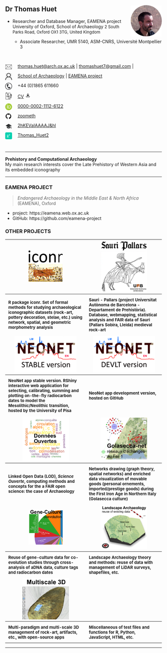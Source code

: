 ## Dr Thomas Huet <img src="img/id-r.png" align="right" width="100" height="100"/>

- Researcher and Database Manager, EAMENA project
University of Oxford, School of Archaeology
<font size="2">2 South Parks Road, Oxford OX1 3TG, United Kingdom</font>

	- Associate Researcher, UMR 5140, ASM-CNRS, Université Montpellier 3

<br>

<img align="left" width="22" height="22" src="img/gmail.png">  thomas.huet@arch.ox.ac.uk | thomashuet7@gmail.com |  

<img align="left" width="22" height="22" src="img/webpro.png">  [School of Archaeology](https://archit.web.ox.ac.uk/people/dr-thomas-huet) | [EAMENA project](https://eamena.web.ox.ac.uk/user)

<img align="left" width="22" height="22" src="img/phone.png">  +44 (0)1865 611660

<img align="left" width="22" height="22" src="img/cv.png" alt=" ">  [CV](https://github.com/zoometh/thomashuet/blob/main/cv/cv_english.pdf)         <a href="https://github.com/zoometh/thomashuet.github.io/raw/main/cv/cv_english.pdf" target="_blank"><img src="img/download.png" width="18" height="18" /></a>  

<img align="left" width="22" height="22" src="img/orcid.png" alt=" ">  [0000-0002-1112-6122](https://orcid.org/0000-0002-1112-6122)

<img align="left" width="22" height="22" src="img/github.png" alt=" ">  [zoometh](https://github.com/zoometh)

<img align="left" width="22" height="22" src="img/gscholar.png" alt=" ">  [2hKEVaIAAAAJ&hl](https://scholar.google.fr/citations?user=2hKEVaIAAAAJ&hl=en&oi=sra)

<img align="left" width="22" height="22" src="img/rgate.png" alt=" ">  [Thomas_Huet2](https://www.researchgate.net/profile/Thomas_Huet2)  
  
<br>

---

<p><b> Prehistory and Computational Archaeology </b></span><br> My main research interests cover the Late Prehistory of Western Asia and its embedded iconography </p> 

---

### EAMENA PROJECT
> *Endangered Archaeology in the Middle East & North Africa* (EAMENA), Oxford

<ul>
  <li>project: https://eamena.web.ox.ac.uk</li>
  <li>GitHub: https://github.com/eamena-project </li>
</ul>

### OTHER PROJECTS

<font size="2" align="left">
<table style="width:100%">
	<tr align="center">
		<td>
			<a href="https://github.com/zoometh/iconr/#readme" target="_blank">
				<img src="img/prj_iconr.png" width='110px' />
			</a>
		</td><td>
			<a href="https://zoometh.github.io/Sauri" target="_blank">
				<img src="img/prj_sauri.png" width='150px' />
			</a>
		</td>
	</tr><tr>
			  <th style="padding:10px">R package iconr. Set of formal methods for studying archaeological iconographic datasets (rock-art, pottery decoration, stelae, etc.) using network, spatial, and geometric morphometry analysis</th>
			  <th style="padding:10px">  Sauri - Pallars (project Universitat Autònoma de Barcelona - Departament de Prehistòria). Database, webmapping, statistical analysis and FAIR data of Sauri (Pallars Sobira, Lleida) medieval rock-art</th>
	</tr><tr align="center">
		<td>
			<a href="http://shinyserver.cfs.unipi.it:3838/C14/" target="_blank">
				<img src="img/prj_neonet_stable.png" width='200px' />
			</a>
		</td><td>
					<a href="https://github.com/zoometh/neonet#neonet-app--development-version-" target="_blank">
				<img src="img/prj_neonet_dev.png" width='200px' />
			</a>
		</td>
	</tr><tr>
			<th style="padding:10px">NeoNet app stable version. RShiny interactive web application for selecting, calibrating, summing and plotting on-the-fly radiocarbon dates to model the Mesolithic/Neolithic transition, hosted by the University of Pisa</th>
		<th style="padding:10px">NeoNet app development version, hosted on GitHub</th>
		</tr><tr align="center">
      <td>
			<a href="https://zoometh.github.io/LOD" target="_blank">
				<img src="img/prj_lod.png" width='150px' />
			</a>
		</td><td>
			<a href="https://zoometh.github.io/golasecca" target="_blank">
				<img src="img/prj_golasecca.png" width='150px' />
			</a>
		</td>
	</tr>
	<tr>
		<th style="padding:10px">Linked Open Data (LOD), <i>Science Ouverte</i>, computing methods and concepts for the a FAIR open science: the case of Archaeology </th>
		<th style="padding:10px">Networks drawing (graph theory, spatial networks) and enriched data visualization of movable goods (personal ornements, imported/prestige goods) during the First Iron Age in Northern Italy (Golasecca culture)</th>
	</tr><tr align="center">
		<td>
			<a href="https://zoometh.github.io/aDNA" target="_blank">
				<img src="img/prj_gene_culture.png" width='110px' />
			</a>
		</td><td>
			<a href="https://zoometh.github.io/popland" target="_blank">
				<img src="img/prj_landscape_archaeology.png" width='150px' />
			</a>
		</td>
	</tr><tr>
		<th style="padding:10px">Reuse of gene-culture data for co-evolution studies through cross-analysis of aDNA data, culture tags and radiocarbon dates</th>
		<th style="padding:10px">Landscape Archaeology theory and methods: reuse of data with management of LiDAR surveys, shapefiles, etc.</th>
	</tr><tr align="center">
		<td>
			<a href="https://zoometh.github.io/rockart" target="_blank">
				<img src="img/prj_rockart.png" width='150px' />
			</a>
		</td><https://github.com/zoometh/Rdev><td>
		</td>
	</tr><tr>
		    <th style="padding:10px">Multi-paradigm and multi-scale 3D management of rock-art, artifacts, etc., with open-source apps</th>
		<th style="padding:10px">Miscellaneous of test files and functions for R, Python, JavaScript, HTML, etc.
</th>
</table>
</font>
  
---
